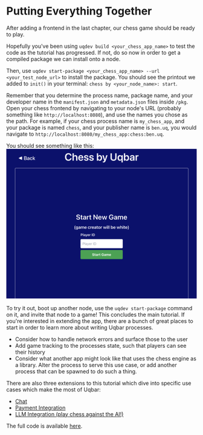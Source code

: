 # Putting Everything Together

After adding a frontend in the last chapter, our chess game should be ready to play.

Hopefully you've been using `uqdev build <your_chess_app_name>` to test the code as the tutorial has progressed. If not, do so now in order to get a compiled package we can install onto a node.

Then, use `uqdev start-package <your_chess_app_name> --url <your_test_node_url>` to install the package. You should see the printout we added to `init()` in your terminal: `chess by <your_node_name>: start`.

Remember that you determine the process name, package name, and your developer name in the `manifest.json` and `metadata.json` files inside `/pkg`. Open your chess frontend by navigating to your node's URL (probably something like `http://localhost:8080`), and use the names you chose as the path. For example, if your chess process name is `my_chess_app`, and your package is named `chess`, and your publisher name is `ben.uq`, you would navigate to `http://localhost:8080/my_chess_app:chess:ben.uq`.

You should see something like this:
[![chess frontend](./chess_home.png)](./chess_home_.png)

To try it out, boot up another node, use the `uqdev start-package` command on it, and invite that node to a game! This concludes the main tutorial. If you're interested in extending the app, there are a bunch of great places to start in order to learn more about writing Uqbar processes.

- Consider how to handle network errors and surface those to the user
- Add game tracking to the processes state, such that players can see their history
- Consider what another app might look like that uses the chess engine as a library. Alter the process to serve this use case, or add another process that can be spawned to do such a thing.

There are also three extensions to this tutorial which dive into specific use cases which make the most of Uqbar:

- [Chat](./chat.md)
- [Payment Integration](./payment.md)
- [LLM Integration (play chess against the AI!)](./llm.md)

The full code is available [here](https://github.com/uqbar-dao/uqbar/tree/main/modules/chess).